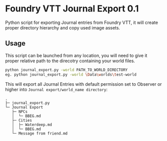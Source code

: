 # Foundry VTT Journal Export 0.1
Python script for exporting Journal entries from Foundry VTT, it will create proper directory hierarchy and copy used image assets.

## Usage
This script can be launched from any location, you will need to give it proper relative path to the direcotry containing your world files.
```bash
python journal_export.py -world PATH_TO_WORLD_DIRECTORY
eg. python journal_export.py -world \Data\worlds\test-world
```
This will export all Journal Entries with default permission set to Observer or higher into `Journal export/world_name directory`:
```
.
├─ journal_export.py
└─ Journal Export
   ├─ NPCs
   │  └─ BBEG.md
   ├─ Cities
   │  ├─ Waterdeep.md
   │  └─ BBEG.md
   └─ Message from friend.md
```
